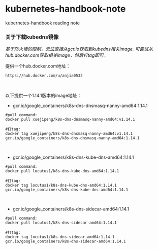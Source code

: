 # kubernetes-handbook-note
kubernetes-handbook reading note


### 关于下载kubedns镜像

*基于防火墙的限制，无法直接从gcr.io获取到kubedns相关image. 可尝试从hub.docker.com获取相关image，然后打tag即可。*
  
提供一个hub.docker.com地址：
```
https://hub.docker.com/u/anjia0532
```
<br />

以下提供一个1.14.1版本的image地址：

* gcr.io/google_containers/k8s-dns-dnsmasq-nanny-amd64:1.14.1
```
#pull command:
docker pull xuejipeng/k8s-dns-dnsmasq-nanny-amd64:v1.14.1

#打tag:
docker tag xuejipeng/k8s-dns-dnsmasq-nanny-amd64:v1.14.1 gcr.io/google_containers/k8s-dns-dnsmasq-nanny-amd64:1.14.1
```
<br />

* gcr.io/google_containers/k8s-dns-kube-dns-amd64:1.14.1
```
#pull command:
docker pull locutus1/k8s-dns-kube-dns-amd64:1.14.1

#打tag:
docker tag locutus1/k8s-dns-kube-dns-amd64:1.14.1  gcr.io/google_containers/k8s-dns-kube-dns-amd64:1.14.1 
```
<br />

* gcr.io/google_containers/k8s-dns-sidecar-amd64:1.14.1

```
#pull command:
docker pull locutus1/k8s-dns-sidecar-amd64:1.14.1

#打tag:
docker tag locutus1/k8s-dns-sidecar-amd64:1.14.1 gcr.io/google_containers/k8s-dns-sidecar-amd64:1.14.1 
```
